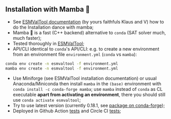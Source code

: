 ## Installation with Mamba 🐍

- See [ESMValTool documentation](https://docs.esmvaltool.org/en/latest/quickstart/installation.html#install-with-pip) (by yours faithfuls Klaus and V) how to do the Installation dance with mamba;
- Mamba 🐍 is a fast (C++ backend) alternative to `conda` (SAT solver much, much faster);
- Tested thoroughly in [ESMValTool](https://github.com/ESMValGroup/ESMValCore/issues/1227);
- API/CLI identical to `conda`'s API/CLI: e.g. to create a new environment from an environment file `environment.yml` (`conda` vs `mamba`):

```bash
conda env create -n esmvaltool -f environment.yml
mamba env create -n esmvaltool -f environment.yml
```
- Use Miniforge (see ESMValTool installation documentation) or usual Anaconda/Miniconda
  then install `mamba` in the `(base)` environment with `conda install -c conda-forge mamba`;
  use `mamba` instead of `conda` as CL executable **apart from activating an environment**,
  there you should still use `conda activate esmvaltool`;
- Try to use latest version (currently 0.18.1, see [package on conda-forge](https://anaconda.org/conda-forge/mamba));
- Deployed in Github Action [tests](https://github.com/ESMValGroup/ESMValTool/runs/4282316666?check_suite_focus=true) and Circle CI [tests](https://app.circleci.com/pipelines/github/ESMValGroup/ESMValTool/5991/workflows/b28d8bee-991f-4c9c-bd34-9679664157c4/jobs/51652);
